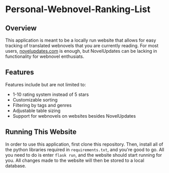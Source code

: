 # Personal-Webnovel-Ranking-List

## Overview

This application is meant to be a locally run website that allows for easy tracking of translated webnovels that you are currently reading. 
For most users, [novelupdates.com](https://www.novelupdates.com) is enough, but NovelUpdates can be lacking in functionality for webnovel enthusiats.

## Features
Features include but are not limited to:
* 1-10 rating system instead of 5 stars
* Customizable sorting
* Filtering by tags and genres
* Adjustable table sizing
* Support for webnovels on websites besides NovelUpdates

## Running This Website

In order to use this application, first clone this repository. Then, install all of the python libraries required in ```requirements.txt```, and you're good to go. 
All you need to do is enter ```flask run```, and the website should start running for you. All changes made to the website will then be stored to a local database.
